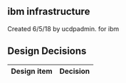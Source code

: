 ## ibm infrastructure

Created 6/5/18 by ucdpadmin. for ibm


## Design Decisions
| Design item                | Decision|
| :----------------------------------- | :--------------------------------------------------------------------------------|
